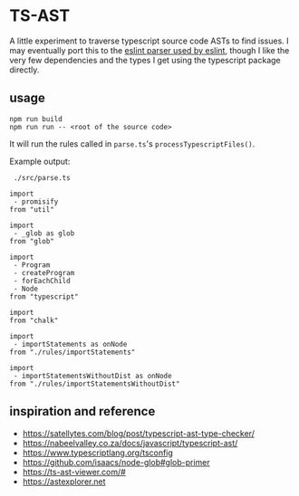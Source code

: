 # TS-AST

A little experiment to traverse typescript source code ASTs to find issues.
I may eventually port this to the [eslint parser used by eslint](https://typescript-eslint.io/architecture/parser/),
though I like the very few dependencies and the types I get using the typescript package directly.

## usage

```
npm run build
npm run run -- <root of the source code>
```

It will run the rules called in `parse.ts`'s `processTypescriptFiles()`.

Example output:

```
 ./src/parse.ts

import
 - promisify
from "util"

import
 - _glob as glob
from "glob"

import
 - Program
 - createProgram
 - forEachChild
 - Node
from "typescript"

import
from "chalk"

import
 - importStatements as onNode
from "./rules/importStatements"

import
 - importStatementsWithoutDist as onNode
from "./rules/importStatementsWithoutDist"
```

## inspiration and reference

- https://satellytes.com/blog/post/typescript-ast-type-checker/
- https://nabeelvalley.co.za/docs/javascript/typescript-ast/
- https://www.typescriptlang.org/tsconfig
- https://github.com/isaacs/node-glob#glob-primer
- https://ts-ast-viewer.com/#
- https://astexplorer.net
